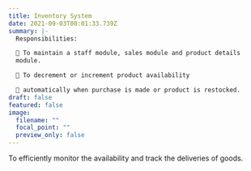 ```yaml
---
title: Inventory System
date: 2021-09-03T00:01:33.739Z
summary: |-
  Responsibilities: 

   To maintain a staff module, sales module and product details
  module. 

   To decrement or increment product availability

   automatically when purchase is made or product is restocked.
draft: false
featured: false
image:
  filename: ""
  focal_point: ""
  preview_only: false
---
```

To efficiently monitor the availability and track the
deliveries of goods.